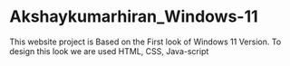 # Akshaykumarhiran_Windows-11
This website project is Based on the First look of Windows 11 Version. To design this look we are used HTML, CSS, Java-script
